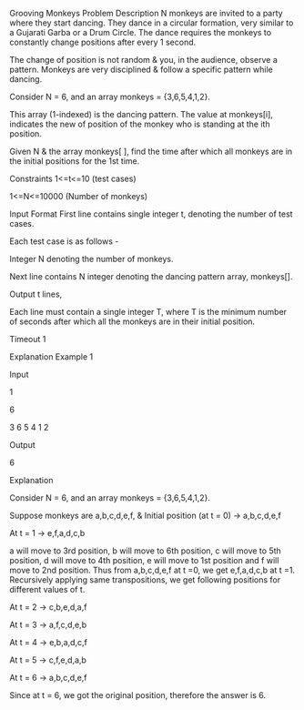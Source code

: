 Grooving Monkeys
Problem Description
N monkeys are invited to a party where they start dancing. They dance in a circular formation, very similar to a Gujarati Garba or a Drum Circle. The dance requires the monkeys to constantly change positions after every 1 second.

The change of position is not random & you, in the audience, observe a pattern. Monkeys are very disciplined & follow a specific pattern while dancing.

Consider N = 6, and an array monkeys = {3,6,5,4,1,2}.

This array (1-indexed) is the dancing pattern. The value at monkeys[i], indicates the new of position of the monkey who is standing at the ith position.

Given N & the array monkeys[ ], find the time after which all monkeys are in the initial positions for the 1st time.

Constraints
1<=t<=10 (test cases)

1<=N<=10000 (Number of monkeys)

Input Format
First line contains single integer t, denoting the number of test cases.

Each test case is as follows -

Integer N denoting the number of monkeys.

Next line contains N integer denoting the dancing pattern array, monkeys[].

Output
t lines,

Each line must contain a single integer T, where T is the minimum number of seconds after which all the monkeys are in their initial position.

Timeout
1

Explanation
Example 1

Input

1

6

3 6 5 4 1 2

Output

6

Explanation

Consider N = 6, and an array monkeys = {3,6,5,4,1,2}.

Suppose monkeys are a,b,c,d,e,f, & Initial position (at t = 0) -> a,b,c,d,e,f

At t = 1 -> e,f,a,d,c,b

a will move to 3rd position, b will move to 6th position, c will move to 5th position, d will move to 4th position, e will move to 1st position and f will move to 2nd position. Thus from a,b,c,d,e,f at t =0, we get e,f,a,d,c,b at t =1. Recursively applying same transpositions, we get following positions for different values of t.

At t = 2 -> c,b,e,d,a,f

At t = 3 -> a,f,c,d,e,b

At t = 4 -> e,b,a,d,c,f

At t = 5 -> c,f,e,d,a,b

At t = 6 -> a,b,c,d,e,f

Since at t = 6, we got the original position, therefore the answer is 6.